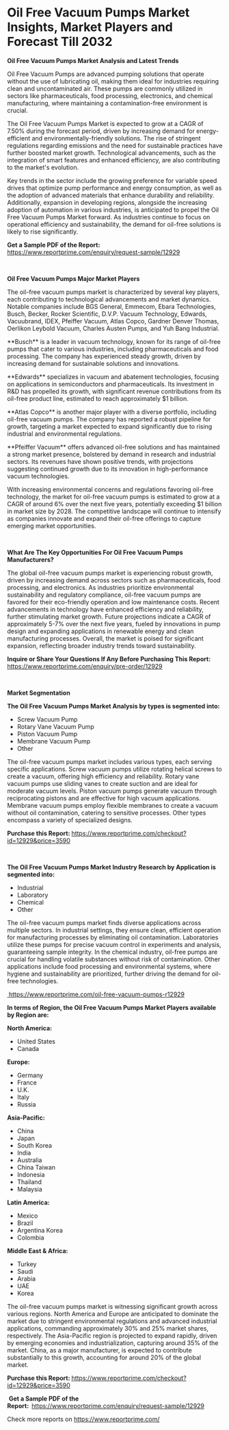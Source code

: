 <p><h1>Oil Free Vacuum Pumps Market Insights, Market Players and Forecast Till 2032</h1></p><p><strong>Oil Free Vacuum Pumps Market Analysis and Latest Trends</strong></p>
<p><p>Oil Free Vacuum Pumps are advanced pumping solutions that operate without the use of lubricating oil, making them ideal for industries requiring clean and uncontaminated air. These pumps are commonly utilized in sectors like pharmaceuticals, food processing, electronics, and chemical manufacturing, where maintaining a contamination-free environment is crucial.</p><p>The Oil Free Vacuum Pumps Market is expected to grow at a CAGR of 7.50% during the forecast period, driven by increasing demand for energy-efficient and environmentally-friendly solutions. The rise of stringent regulations regarding emissions and the need for sustainable practices have further boosted market growth. Technological advancements, such as the integration of smart features and enhanced efficiency, are also contributing to the market's evolution.</p><p>Key trends in the sector include the growing preference for variable speed drives that optimize pump performance and energy consumption, as well as the adoption of advanced materials that enhance durability and reliability. Additionally, expansion in developing regions, alongside the increasing adoption of automation in various industries, is anticipated to propel the Oil Free Vacuum Pumps Market forward. As industries continue to focus on operational efficiency and sustainability, the demand for oil-free solutions is likely to rise significantly.</p></p>
<p><strong>Get a Sample PDF of the Report:&nbsp;</strong> <a href="https://www.reportprime.com/enquiry/request-sample/12929?utm_campaign=3026&utm_medium=2&utm_source=Github&utm_content=ia&utm_term=19032025&utm_id=oil-free-vacuum-pumps">https://www.reportprime.com/enquiry/request-sample/12929</a></p>
<p>&nbsp;</p>
<p><strong>Oil Free Vacuum Pumps Major Market Players</strong></p>
<p><p>The oil-free vacuum pumps market is characterized by several key players, each contributing to technological advancements and market dynamics. Notable companies include BGS General, Emmecom, Ebara Technologies, Busch, Becker, Rocker Scientific, D.V.P. Vacuum Technology, Edwards, Vacuubrand, IDEX, Pfeiffer Vacuum, Atlas Copco, Gardner Denver Thomas, Oerlikon Leybold Vacuum, Charles Austen Pumps, and Yuh Bang Industrial.</p><p>**Busch** is a leader in vacuum technology, known for its range of oil-free pumps that cater to various industries, including pharmaceuticals and food processing. The company has experienced steady growth, driven by increasing demand for sustainable solutions and innovations. </p><p>**Edwards** specializes in vacuum and abatement technologies, focusing on applications in semiconductors and pharmaceuticals. Its investment in R&D has propelled its growth, with significant revenue contributions from its oil-free product line, estimated to reach approximately $1 billion.</p><p>**Atlas Copco** is another major player with a diverse portfolio, including oil-free vacuum pumps. The company has reported a robust pipeline for growth, targeting a market expected to expand significantly due to rising industrial and environmental regulations.</p><p>**Pfeiffer Vacuum** offers advanced oil-free solutions and has maintained a strong market presence, bolstered by demand in research and industrial sectors. Its revenues have shown positive trends, with projections suggesting continued growth due to its innovation in high-performance vacuum technologies.</p><p>With increasing environmental concerns and regulations favoring oil-free technology, the market for oil-free vacuum pumps is estimated to grow at a CAGR of around 6% over the next five years, potentially exceeding $1 billion in market size by 2028. The competitive landscape will continue to intensify as companies innovate and expand their oil-free offerings to capture emerging market opportunities.</p></p>
<p>&nbsp;</p>
<p><strong>What Are The Key Opportunities For Oil Free Vacuum Pumps Manufacturers?</strong></p>
<p><p>The global oil-free vacuum pumps market is experiencing robust growth, driven by increasing demand across sectors such as pharmaceuticals, food processing, and electronics. As industries prioritize environmental sustainability and regulatory compliance, oil-free vacuum pumps are favored for their eco-friendly operation and low maintenance costs. Recent advancements in technology have enhanced efficiency and reliability, further stimulating market growth. Future projections indicate a CAGR of approximately 5-7% over the next five years, fueled by innovations in pump design and expanding applications in renewable energy and clean manufacturing processes. Overall, the market is poised for significant expansion, reflecting broader industry trends toward sustainability.</p></p>
<p><strong>Inquire or Share Your Questions If Any Before Purchasing This Report:</strong> <a href="https://www.reportprime.com/enquiry/pre-order/12929?utm_campaign=3026&utm_medium=2&utm_source=Github&utm_content=ia&utm_term=19032025&utm_id=oil-free-vacuum-pumps">https://www.reportprime.com/enquiry/pre-order/12929</a></p>
<p>&nbsp;</p>
<p><strong>Market Segmentation</strong></p>
<p><strong>The Oil Free Vacuum Pumps Market Analysis by types is segmented into:</strong></p>
<p><ul><li>Screw Vacuum Pump</li><li>Rotary Vane Vacuum Pump</li><li>Piston Vacuum Pump</li><li>Membrane Vacuum Pump</li><li>Other</li></ul></p>
<p><p>The oil-free vacuum pumps market includes various types, each serving specific applications. Screw vacuum pumps utilize rotating helical screws to create a vacuum, offering high efficiency and reliability. Rotary vane vacuum pumps use sliding vanes to create suction and are ideal for moderate vacuum levels. Piston vacuum pumps generate vacuum through reciprocating pistons and are effective for high vacuum applications. Membrane vacuum pumps employ flexible membranes to create a vacuum without oil contamination, catering to sensitive processes. Other types encompass a variety of specialized designs.</p></p>
<p><strong>Purchase this Report:&nbsp;</strong><a href="https://www.reportprime.com/checkout?id=12929&price=3590&utm_campaign=3026&utm_medium=2&utm_source=Github&utm_content=ia&utm_term=19032025&utm_id=oil-free-vacuum-pumps">https://www.reportprime.com/checkout?id=12929&price=3590</a></p>
<p>&nbsp;</p>
<p><strong>The Oil Free Vacuum Pumps Market Industry Research by Application is segmented into:</strong></p>
<p><ul><li>Industrial</li><li>Laboratory</li><li>Chemical</li><li>Other</li></ul></p>
<p><p>The oil-free vacuum pumps market finds diverse applications across multiple sectors. In industrial settings, they ensure clean, efficient operation for manufacturing processes by eliminating oil contamination. Laboratories utilize these pumps for precise vacuum control in experiments and analysis, guaranteeing sample integrity. In the chemical industry, oil-free pumps are crucial for handling volatile substances without risk of contamination. Other applications include food processing and environmental systems, where hygiene and sustainability are prioritized, further driving the demand for oil-free technologies.</p></p>
<p><a href="https://www.reportprime.com/oil-free-vacuum-pumps-r12929?utm_campaign=3026&utm_medium=2&utm_source=Github&utm_content=ia&utm_term=19032025&utm_id=oil-free-vacuum-pumps">&nbsp;https://www.reportprime.com/oil-free-vacuum-pumps-r12929</a></p>
<p><strong>In terms of Region, the Oil Free Vacuum Pumps Market Players available by Region are:</strong></p>
<p>
    <p> <strong> North America: </strong>
        <ul>
            <li>United States</li>
            <li>Canada</li>
        </ul>
        </p> 
    <p> <strong> Europe: </strong>
        <ul>
            <li>Germany</li>
            <li>France</li>
            <li>U.K.</li>
            <li>Italy</li>
            <li>Russia</li>
        </ul>
        </p> 
    <p> <strong> Asia-Pacific: </strong>
        <ul>
            <li>China</li>
            <li>Japan</li>
            <li>South Korea</li>
            <li>India</li>
            <li>Australia</li>
            <li>China Taiwan</li>
            <li>Indonesia</li>
            <li>Thailand</li>
            <li>Malaysia</li>
        </ul>
        </p> 
    <p> <strong> Latin America: </strong>
        <ul>
            <li>Mexico</li>
            <li>Brazil</li>
            <li>Argentina Korea</li>
            <li>Colombia</li>
        </ul>
        </p> 
    <p> <strong> Middle East & Africa: </strong>
        <ul>
            <li>Turkey</li>
            <li>Saudi</li>
            <li>Arabia</li>
            <li>UAE</li>
            <li>Korea</li>
        </ul>
    </p>
    </p>
<p><p>The oil-free vacuum pumps market is witnessing significant growth across various regions. North America and Europe are anticipated to dominate the market due to stringent environmental regulations and advanced industrial applications, commanding approximately 30% and 25% market shares, respectively. The Asia-Pacific region is projected to expand rapidly, driven by emerging economies and industrialization, capturing around 35% of the market. China, as a major manufacturer, is expected to contribute substantially to this growth, accounting for around 20% of the global market.</p></p>
<p><strong>Purchase this Report: </strong><a href="https://www.reportprime.com/checkout?id=12929&price=3590&utm_campaign=3026&utm_medium=2&utm_source=Github&utm_content=ia&utm_term=19032025&utm_id=oil-free-vacuum-pumps">https://www.reportprime.com/checkout?id=12929&price=3590</a></p>
<p>&nbsp;<strong>Get a Sample PDF of the Report:&nbsp;&nbsp;</strong><a href="https://www.reportprime.com/enquiry/request-sample/12929?utm_campaign=3026&utm_medium=2&utm_source=Github&utm_content=ia&utm_term=19032025&utm_id=oil-free-vacuum-pumps">https://www.reportprime.com/enquiry/request-sample/12929</a></p>
<p><strong></strong></p>
<p>Check more reports on <a href="https://www.reportprime.com/?utm_campaign=3026&utm_medium=2&utm_source=Github&utm_content=ia&utm_term=19032025&utm_id=oil-free-vacuum-pumps">https://www.reportprime.com/</a></p>